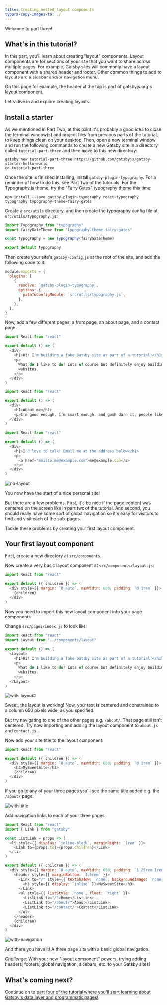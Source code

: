```yaml
---
title: Creating nested layout components
typora-copy-images-to: ./
---
```


Welcome to part three!

## What's in this tutorial?

In this part, you'll learn about creating "layout" components. Layout components are for
sections of your site that you want to share across multiple pages. For example,
Gatsby sites will commonly have a layout component with a shared header and
footer. Other common things to add to layouts are a sidebar and/or navigation menu.

On this page for example, the header at the top is part of gatsbyjs.org's layout component.

Let's dive in and explore creating layouts.

## Install a starter

As we mentioned in Part Two, at this point it's probably a good idea to close the terminal window(s) and project files from previous parts of the tutorial, to keep things clean on your desktop. Then, open a new terminal window and run the following commands to create a new Gatsby site in a directory called `tutorial-part-three` and then move to this new directory:

```shell
gatsby new tutorial-part-three https://github.com/gatsbyjs/gatsby-starter-hello-world
cd tutorial-part-three
```

Once the site is finished installing, install `gatsby-plugin-typography`. For a reminder of how to do this, see Part Two of the tutorials. For
the Typography.js theme, try the "Fairy Gates" typography theme this time:

```shell
npm install --save gatsby-plugin-typography react-typography typography typography-theme-fairy-gates
```

Create a `src/utils` directory, and then create the typography config file at `src/utils/typography.js`:

```javascript:title=src/utils/typography.js
import Typography from "typography"
import fairyGateTheme from "typography-theme-fairy-gates"

const typography = new Typography(fairyGateTheme)

export default typography
```

Then create your site's `gatsby-config.js` at the root of the site, and add the following code to it:

```javascript:title=gatsby-config.js
module.exports = {
  plugins: [
    {
      resolve: `gatsby-plugin-typography`,
      options: {
        pathToConfigModule: `src/utils/typography.js`,
      },
    },
  ],
}
```

Now, add a few different pages: a front page, an about page, and a contact
page.

```jsx:title=src/pages/index.js
import React from "react"

export default () => (
  <div>
    <h1>Hi! I'm building a fake Gatsby site as part of a tutorial!</h1>
    <p>
      What do I like to do? Lots of course but definitely enjoy building
      websites.
    </p>
  </div>
)
```

```jsx:title=src/pages/about.js
import React from "react"

export default () => (
  <div>
    <h1>About me</h1>
    <p>I’m good enough, I’m smart enough, and gosh darn it, people like me!</p>
  </div>
)
```

```jsx:title=src/pages/contact.js
import React from "react"

export default () => (
  <div>
    <h1>I'd love to talk! Email me at the address below</h1>
    <p>
      <a href="mailto:me@example.com">me@example.com</a>
    </p>
  </div>
)
```

![no-layout](no-layout.png)

You now have the start of a nice personal site!

But there are a few problems. First, it'd be nice if the page content was
centered on the screen like in part two of the tutorial. And second, you should
really have some sort of global navigation so it's easy for visitors to find and
visit each of the sub-pages.

Tackle these problems by creating your first layout component.

## Your first layout component

First, create a new directory at `src/components`.

Now create a very basic layout component at `src/components/layout.js`:

```jsx:title=src/components/layout.js
import React from "react"

export default ({ children }) => (
  <div style={{ margin: `0 auto`, maxWidth: 650, padding: `0 1rem` }}>
    {children}
  </div>
)
```

Now you need to import this new layout component into your page components.

Change `src/pages/index.js` to look like:

```jsx{2,5,11}:title=src/pages/index.js
import React from "react"
import Layout from "../components/layout"

export default () => (
  <Layout>
    <h1>Hi! I'm building a fake Gatsby site as part of a tutorial!</h1>
    <p>
      What do I like to do? Lots of course but definitely enjoy building
      websites.
    </p>
  </Layout>
)
```

![with-layout2](with-layout2.png)

Sweet, the layout is working! Now, your text is centered and constrained to
a column 650 pixels wide, as you specified.

But try navigating to one of the other pages e.g. `/about/`. That page still
isn't centered. Try now importing and adding the layout component to `about.js` and
`contact.js`.

Now add your site title to the layout component:

```jsx{5}:title=src/components/layout.js
import React from "react"

export default ({ children }) => (
  <div style={{ margin: `0 auto`, maxWidth: 650, padding: `0 1rem` }}>
    <h3>MySweetSite</h3>
    {children}
  </div>
)
```

If you go to any of your three pages you'll see the same title added e.g. the
`/about/` page:

![with-title](with-title.png)

Add navigation links to each of your three pages:

```jsx{2-10,13-23}:title=src/components/layout.js
import React from "react"
import { Link } from "gatsby"

const ListLink = props => (
  <li style={{ display: `inline-block`, marginRight: `1rem` }}>
    <Link to={props.to}>{props.children}</Link>
  </li>
)

export default ({ children }) => (
  <div style={{ margin: `0 auto`, maxWidth: 650, padding: `1.25rem 1rem` }}>
    <header style={{ marginBottom: `1.5rem` }}>
      <Link to="/" style={{ textShadow: `none`, backgroundImage: `none` }}>
        <h3 style={{ display: `inline` }}>MySweetSite</h3>
      </Link>
      <ul style={{ listStyle: `none`, float: `right` }}>
        <ListLink to="/">Home</ListLink>
        <ListLink to="/about/">About</ListLink>
        <ListLink to="/contact/">Contact</ListLink>
      </ul>
    </header>
    {children}
  </div>
)
```

![with-navigation](with-navigation.png)

And there you have it! A three page site with a basic global navigation.

_Challenge:_ With your new "layout component" powers, trying adding headers, footers,
global navigation, sidebars, etc. to your Gatsby sites!

## What's coming next?

Continue on to
[part four of the tutorial where you'll start learning about Gatsby's data layer and programmatic pages!](/tutorial/part-four/)
